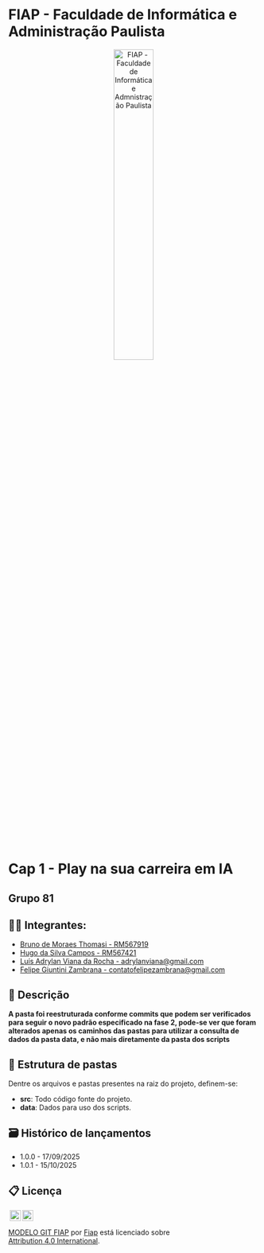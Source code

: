 # FIAP - Faculdade de Informática e Administração Paulista

<p align="center">
<a href= "https://www.fiap.com.br/"><img src="assets/logo-fiap.png" alt="FIAP - Faculdade de Informática e Admnistração Paulista" border="0" width=40% height=40%></a>
</p>

<br>

# Cap 1 - Play na sua carreira em IA

## Grupo 81

## 👨‍🎓 Integrantes: 
- <a href="https://www.linkedin.com/in/bruno-thomasi-4853ab58/">Bruno de Moraes Thomasi - RM567919</a>
- <a href="https://www.linkedin.com/in/hugo-camposs98/">Hugo da Silva Campos - RM567421</a>
- <a href="#">Luís Adrylan Viana da Rocha - adrylanviana@gmail.com</a>
- <a href="#">Felipe Giuntini Zambrana - contatofelipezambrana@gmail.com</a>

## 📜 Descrição

**A pasta foi reestruturada conforme commits que podem ser verificados para seguir o novo padrão especificado na fase 2, pode-se ver que foram alterados apenas os caminhos das pastas para utilizar a consulta de dados da pasta data, e não mais diretamente da pasta dos scripts**


## 📁 Estrutura de pastas

Dentre os arquivos e pastas presentes na raiz do projeto, definem-se:

- **src**: Todo código fonte do projeto.
- **data**: Dados para uso dos scripts.

## 🗃 Histórico de lançamentos

* 1.0.0 - 17/09/2025
* 1.0.1 - 15/10/2025

## 📋 Licença

<img style="height:22px!important;margin-left:3px;vertical-align:text-bottom;" src="https://mirrors.creativecommons.org/presskit/icons/cc.svg?ref=chooser-v1"><img style="height:22px!important;margin-left:3px;vertical-align:text-bottom;" src="https://mirrors.creativecommons.org/presskit/icons/by.svg?ref=chooser-v1"><p xmlns:cc="http://creativecommons.org/ns#" xmlns:dct="http://purl.org/dc/terms/"><a property="dct:title" rel="cc:attributionURL" href="https://github.com/agodoi/template">MODELO GIT FIAP</a> por <a rel="cc:attributionURL dct:creator" property="cc:attributionName" href="https://fiap.com.br">Fiap</a> está licenciado sobre <a href="http://creativecommons.org/licenses/by/4.0/?ref=chooser-v1" target="_blank" rel="license noopener noreferrer" style="display:inline-block;">Attribution 4.0 International</a>.</p>